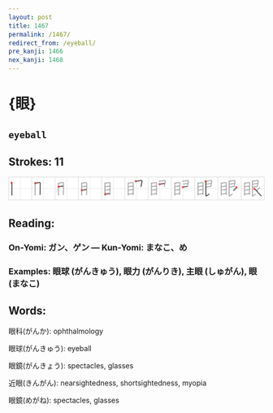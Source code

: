 ```yaml
---
layout: post
title: 1467
permalink: /1467/
redirect_from: /eyeball/
pre_kanji: 1466
nex_kanji: 1468
---
```


# {眼}

## `eyeball`

## Strokes: 11

<div class="stroke"><img src="../images/E79CBC.png" /></div>

## Reading:

### On-Yomi: ガン、ゲン &mdash; Kun-Yomi: まなこ、め

### Examples: 眼球 (がんきゅう), 眼力 (がんりき), 主眼 (しゅがん), 眼 (まなこ)

## Words:

眼科(がんか): ophthalmology

眼球(がんきゅう): eyeball

眼鏡(がんきょう): spectacles, glasses

近眼(きんがん): nearsightedness, shortsightedness, myopia

眼鏡(めがね): spectacles, glasses
